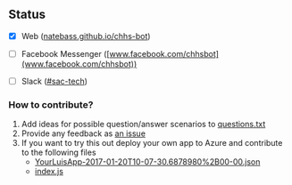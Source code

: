 ## Status
- [x] Web ([natebass.github.io/chhs-bot](natebass.github.io/chhs-bot))
- [ ] Facebook Messenger ([www.facebook.com/chhsbot](www.facebook.com/chhsbot))
- [ ] Slack ([#sac-tech]([sac-tech.slack.com](sac-tech.slack.com)))



### How to contribute?
1. Add ideas for possible question/answer scenarios to [questions.txt](questions.txt)
2. Provide any feedback as [an issue]()
3. If you want to try this out deploy your own app to Azure and contribute to the following files
    * [YourLuisApp-2017-01-20T10-07-30.6878980%2B00-00.json](https://github.com/natebass/chhs-bot04/blob/master/LUIS/YourLuisApp-2017-01-20T10-07-30.6878980%2B00-00.json)
    * [index.js](https://github.com/natebass/chhs-bot04/blob/master/messages/index.js)
